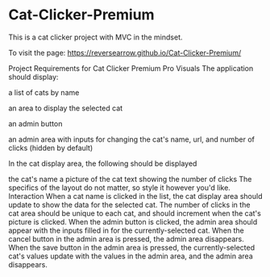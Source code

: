 # Cat-Clicker-Premium

This is a cat clicker project with MVC in the mindset.

To visit the page: https://reversearrow.github.io/Cat-Clicker-Premium/

Project Requirements for Cat Clicker Premium Pro
Visuals
The application should display:

a list of cats by name

an area to display the selected cat

an admin button

an admin area with inputs for changing the cat's name, url, and number of clicks (hidden by default)

In the cat display area, the following should be displayed

the cat's name
a picture of the cat
text showing the number of clicks
The specifics of the layout do not matter, so style it however you'd like.
Interaction
When a cat name is clicked in the list, the cat display area should update to show the data for the selected cat.
The number of clicks in the cat area should be unique to each cat, and should increment when the cat's picture is clicked.
When the admin button is clicked, the admin area should appear with the inputs filled in for the currently-selected cat.
When the cancel button in the admin area is pressed, the admin area disappears.
When the save button in the admin area is pressed, the currently-selected cat's values update with the values in the admin area, and the admin area disappears.
